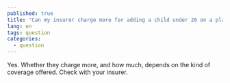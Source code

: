 ```yaml
---
published: true
title: "Can my insurer charge more for adding a child under 26 on a plan?"
lang: en
tags: question
categories:
  - question
---
```


Yes. Whether they charge more, and how much, depends on the kind of coverage offered. Check with your insurer.
